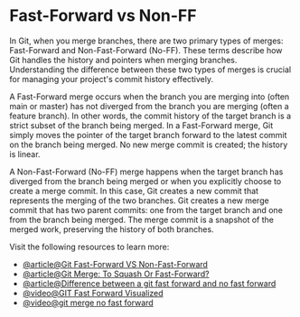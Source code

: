 # Fast-Forward vs Non-FF

In Git, when you merge branches, there are two primary types of merges: Fast-Forward and Non-Fast-Forward (No-FF). These terms describe how Git handles the history and pointers when merging branches. Understanding the difference between these two types of merges is crucial for managing your project's commit history effectively.

A Fast-Forward merge occurs when the branch you are merging into (often main or master) has not diverged from the branch you are merging (often a feature branch). In other words, the commit history of the target branch is a strict subset of the branch being merged. In a Fast-Forward merge, Git simply moves the pointer of the target branch forward to the latest commit on the branch being merged.
No new merge commit is created; the history is linear.

A Non-Fast-Forward (No-FF) merge happens when the target branch has diverged from the branch being merged or when you explicitly choose to create a merge commit. In this case, Git creates a new commit that represents the merging of the two branches. Git creates a new merge commit that has two parent commits: one from the target branch and one from the branch being merged. The merge commit is a snapshot of the merged work, preserving the history of both branches.

Visit the following resources to learn more:

- [@article@Git Fast-Forward VS Non-Fast-Forward](https://leimao.github.io/blog/Git-Fast-Forward-VS-Non-Fast-Forward/)
- [@article@Git Merge: To Squash Or Fast-Forward?](https://dev.to/trpricesoftware/git-merge-to-squash-or-fast-forward-3791)
- [@article@Difference between a git fast forward and no fast forward](https://gist.github.com/moraisaugusto/1fa02c49b6d9833fcdf665505595ac2e)
- [@video@GIT Fast Forward Visualized](https://youtu.be/DN1fNYoJgDw?si=_TZKACj4SCOuESGm)
- [@video@git merge no fast forward](https://youtu.be/X_8atqzsO8U?si=e9hMQg_aWLRMWf4O)
